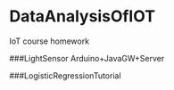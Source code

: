 # DataAnalysisOfIOT
IoT course homework

###LightSensor Arduino+JavaGW+Server

###LogisticRegressionTutorial
